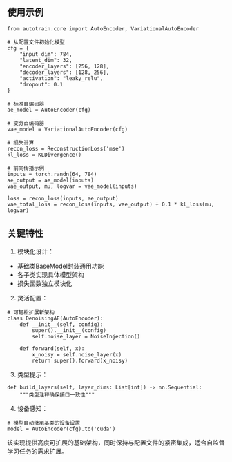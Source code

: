 ## 使用示例

```
from autotrain.core import AutoEncoder, VariationalAutoEncoder

# 从配置文件初始化模型
cfg = {
    "input_dim": 784,
    "latent_dim": 32,
    "encoder_layers": [256, 128],
    "decoder_layers": [128, 256],
    "activation": "leaky_relu",
    "dropout": 0.1
}

# 标准自编码器
ae_model = AutoEncoder(cfg)

# 变分自编码器 
vae_model = VariationalAutoEncoder(cfg)

# 损失计算
recon_loss = ReconstructionLoss('mse')
kl_loss = KLDivergence()

# 前向传播示例
inputs = torch.randn(64, 784)
ae_output = ae_model(inputs)
vae_output, mu, logvar = vae_model(inputs)

loss = recon_loss(inputs, ae_output) 
vae_total_loss = recon_loss(inputs, vae_output) + 0.1 * kl_loss(mu, logvar)
```

## 关键特性

1. 模块化设计：
* 基础类BaseModel封装通用功能
* 各子类实现具体模型架构
* 损失函数独立模块化

2. 灵活配置：
```
# 可轻松扩展新架构
class DenoisingAE(AutoEncoder):
    def __init__(self, config):
        super().__init__(config)
        self.noise_layer = NoiseInjection()
        
    def forward(self, x):
        x_noisy = self.noise_layer(x)
        return super().forward(x_noisy)
```

3. 类型提示：

```
def build_layers(self, layer_dims: List[int]) -> nn.Sequential:
    """类型注释确保接口一致性"""
```

4. 设备感知：

```
# 模型自动继承基类的设备设置
model = AutoEncoder(cfg).to('cuda')
```

该实现提供高度可扩展的基础架构，同时保持与配置文件的紧密集成，适合自监督学习任务的需求扩展。